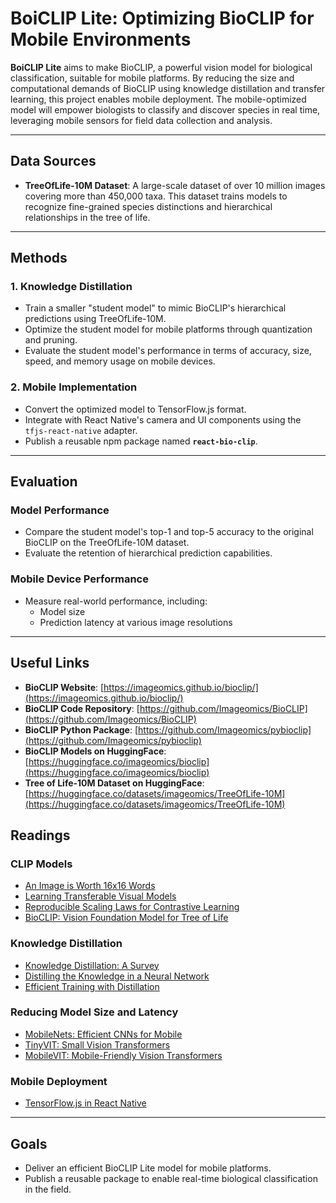 # BoiCLIP Lite: Optimizing BioCLIP for Mobile Environments

**BoiCLIP Lite** aims to make BioCLIP, a powerful vision model for biological classification, suitable for mobile platforms. By reducing the size and computational demands of BioCLIP using knowledge distillation and transfer learning, this project enables mobile deployment. The mobile-optimized model will empower biologists to classify and discover species in real time, leveraging mobile sensors for field data collection and analysis.

---

## Data Sources

- **TreeOfLife-10M Dataset**: A large-scale dataset of over 10 million images covering more than 450,000 taxa. This dataset trains models to recognize fine-grained species distinctions and hierarchical relationships in the tree of life.

---

## Methods

### 1. Knowledge Distillation
- Train a smaller "student model" to mimic BioCLIP's hierarchical predictions using TreeOfLife-10M.
- Optimize the student model for mobile platforms through quantization and pruning.
- Evaluate the student model's performance in terms of accuracy, size, speed, and memory usage on mobile devices.

### 2. Mobile Implementation
- Convert the optimized model to TensorFlow.js format.
- Integrate with React Native's camera and UI components using the `tfjs-react-native` adapter.
- Publish a reusable npm package named **`react-bio-clip`**.

---

## Evaluation

### Model Performance
- Compare the student model's top-1 and top-5 accuracy to the original BioCLIP on the TreeOfLife-10M dataset.
- Evaluate the retention of hierarchical prediction capabilities.

### Mobile Device Performance
- Measure real-world performance, including:
  - Model size
  - Prediction latency at various image resolutions

---

## Useful Links

- **BioCLIP Website**: [https://imageomics.github.io/bioclip/](https://imageomics.github.io/bioclip/)
- **BioCLIP Code Repository**: [https://github.com/Imageomics/BioCLIP](https://github.com/Imageomics/BioCLIP)
- **BioCLIP Python Package**: [https://github.com/Imageomics/pybioclip](https://github.com/Imageomics/pybioclip)
- **BioCLIP Models on HuggingFace**: [https://huggingface.co/imageomics/bioclip](https://huggingface.co/imageomics/bioclip)
- **Tree of Life-10M Dataset on HuggingFace**: [https://huggingface.co/datasets/imageomics/TreeOfLife-10M](https://huggingface.co/datasets/imageomics/TreeOfLife-10M)


## Readings

### CLIP Models
- [An Image is Worth 16x16 Words](https://arxiv.org/abs/2010.11929)
- [Learning Transferable Visual Models](https://arxiv.org/abs/2103.00020)
- [Reproducible Scaling Laws for Contrastive Learning](https://arxiv.org/abs/2212.07143)
- [BioCLIP: Vision Foundation Model for Tree of Life](https://arxiv.org/abs/2311.18803)

### Knowledge Distillation
- [Knowledge Distillation: A Survey](https://doi.org/10.1007/s11263-021-01453-z)
- [Distilling the Knowledge in a Neural Network](https://arxiv.org/abs/1503.02531)
- [Efficient Training with Distillation](https://arxiv.org/abs/2012.12877)

### Reducing Model Size and Latency
- [MobileNets: Efficient CNNs for Mobile](https://arxiv.org/abs/1704.04861)
- [TinyVIT: Small Vision Transformers](https://arxiv.org/abs/2207.10666)
- [MobileVIT: Mobile-Friendly Vision Transformers](https://arxiv.org/abs/2110.02178)

### Mobile Deployment
- [TensorFlow.js in React Native](https://www.tensorflow.org/js/tutorials/applications/react_native)

---

## Goals
- Deliver an efficient BioCLIP Lite model for mobile platforms.
- Publish a reusable package to enable real-time biological classification in the field.
